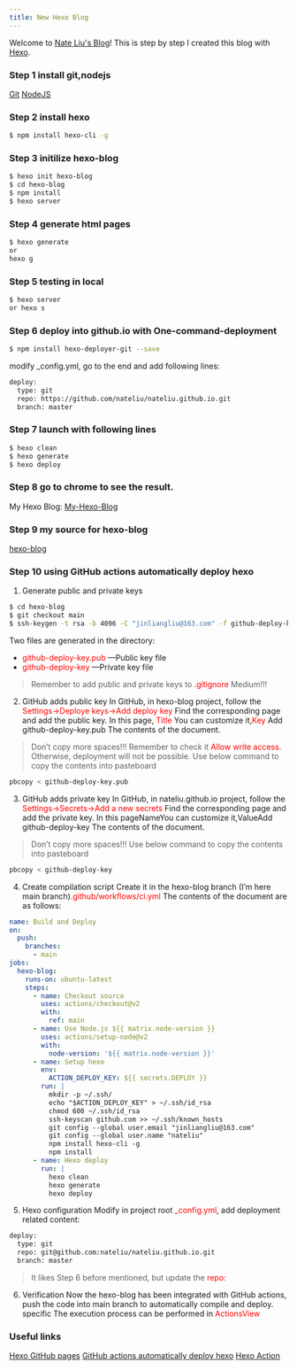 ```yaml
---
title: New Hexo Blog
---
```

Welcome to [Nate Liu's Blog](https://nateliu.github.io/)! This is step by step I created this blog with [Hexo](https://hexo.io/).
### Step 1 install git,nodejs

[Git](https://git-scm.com/downloads)
[NodeJS](https://nodejs.org/en/download/)


### Step 2 install hexo
``` bash
$ npm install hexo-cli -g
```

### Step 3 initilize hexo-blog
``` bash
$ hexo init hexo-blog
$ cd hexo-blog
$ npm install
$ hexo server
```

### Step 4 generate html pages
``` bash
$ hexo generate 
or
hexo g
```

### Step 5 testing in local
``` bash
$ hexo server 
or hexo s
```

### Step 6 deploy into github.io with One-command-deployment
``` bash
$ npm install hexo-deployer-git --save
```
modify _config.yml, go to the end and add following lines:
``` bash
deploy:
  type: git
  repo: https://github.com/nateliu/nateliu.github.io.git
  branch: master
```

### Step 7 launch with following lines
``` bash
$ hexo clean
$ hexo generate
$ hexo deploy
```

### Step 8 go to chrome to see the result.
My Hexo Blog: [My-Hexo-Blog](https://nateliu.github.io)

### Step 9 my source for hexo-blog
[hexo-blog](https://github.com/nateliu/hexo-blog)

### Step 10 using GitHub actions automatically deploy hexo
1. Generate public and private keys
``` bash
$ cd hexo-blog
$ git checkout main
$ ssh-keygen -t rsa -b 4096 -C "jinliangliu@163.com" -f github-deploy-key -N ""
```
Two files are generated in the directory:
- <span style="color:red">github-deploy-key.pub</span> —Public key file
- <span style="color:red">github-deploy-key</span> —Private key file
> Remember to add public and private keys to <span style="color:red">.gitignore</span> Medium!!!

2. GitHub adds public key
In GitHub, in hexo-blog project, follow the <span style="color:red">Settings->Deploye keys->Add deploy key</span> Find the corresponding page and add the public key. In this page, <span style="color:red">Title</span> You can customize it,<span style="color:red">Key </span>Add github-deploy-key.pub The contents of the document.
> Don’t copy more spaces!!!
Remember to check it <span style="color:red">Allow write access</span>. Otherwise, deployment will not be possible. Use below command to copy the contents into pasteboard
```bash
pbcopy < github-deploy-key.pub
```

3. GitHub adds private key
In GitHub, in nateliu.github.io project, follow the <span style="color:red">Settings->Secrets->Add a new secrets</span> Find the corresponding page and add the private key. In this pageNameYou can customize it,ValueAdd github-deploy-key The contents of the document.
> Don’t copy more spaces!!!
Use below command to copy the contents into pasteboard
```bash
pbcopy < github-deploy-key
```

4. Create compilation script
Create it in the hexo-blog branch (I’m here main branch)<span style="color:red">.github/workflows/ci.yml</span> The contents of the document are as follows:
```yml
name: Build and Deploy
on:
  push:
    branches:
      - main
jobs:
  hexo-blog:
    runs-on: ubuntu-latest
    steps:
      - name: Checkout source
        uses: actions/checkout@v2
        with:
          ref: main
      - name: Use Node.js ${{ matrix.node-version }}
        uses: actions/setup-node@v2
        with:
          node-version: '${{ matrix.node-version }}'
      - name: Setup hexo
        env:
          ACTION_DEPLOY_KEY: ${{ secrets.DEPLOY }}
        run: |
          mkdir -p ~/.ssh/
          echo "$ACTION_DEPLOY_KEY" > ~/.ssh/id_rsa
          chmod 600 ~/.ssh/id_rsa
          ssh-keyscan github.com >> ~/.ssh/known_hosts
          git config --global user.email "jinliangliu@163.com"
          git config --global user.name "nateliu"
          npm install hexo-cli -g
          npm install
      - name: Hexo deploy
        run: |
          hexo clean
          hexo generate
          hexo deploy
```
5. Hexo configuration
Modify in project root <span style="color:red">_config.yml</span>, add deployment related content:

``` bash
deploy:
  type: git
  repo: git@github.com:nateliu/nateliu.github.io.git 
  branch: master
```
> It likes Step 6 before mentioned, but update the <span style="color:red"> repo: </span>

6. Verification
Now the hexo-blog has been integrated with GitHub actions, push the code into main branch to automatically compile and deploy. specific
The execution process can be performed in <span style="color:red">ActionsView</span>

### Useful links
[Hexo GitHub pages](https://hexo.io/docs/github-pages)
[GitHub actions automatically deploy hexo](https://developpaper.com/github-actions-automatically-deploy-hexo/)
[Hexo Action](https://github.com/marketplace/actions/hexo-action#%F0%9F%8D%8Cexample-workflow---hexo-deploy)
